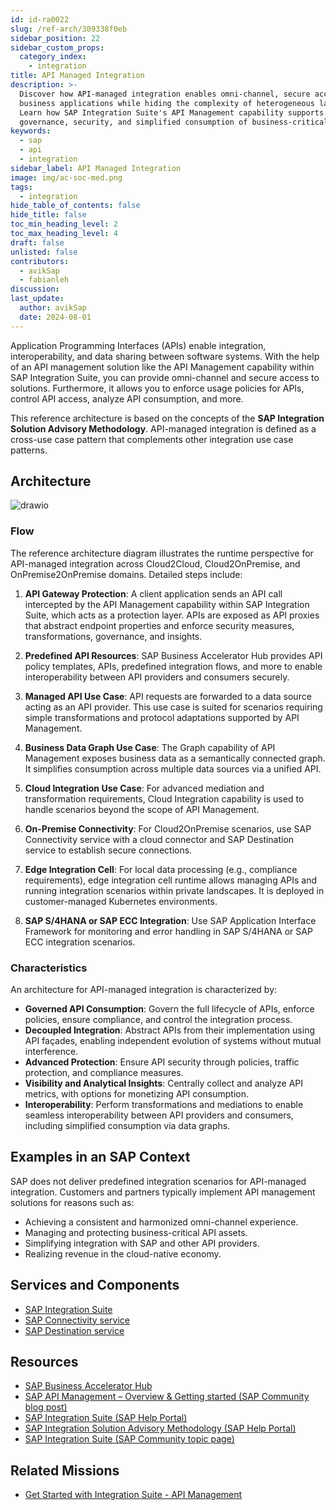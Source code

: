 ```yaml
---
id: id-ra0022
slug: /ref-arch/309338f0eb
sidebar_position: 22
sidebar_custom_props:
  category_index:
    - integration
title: API Managed Integration
description: >-
  Discover how API-managed integration enables omni-channel, secure access to
  business applications while hiding the complexity of heterogeneous landscapes.
  Learn how SAP Integration Suite's API Management capability supports
  governance, security, and simplified consumption of business-critical APIs.
keywords:
  - sap
  - api
  - integration
sidebar_label: API Managed Integration
image: img/ac-soc-med.png
tags:
  - integration
hide_table_of_contents: false
hide_title: false
toc_min_heading_level: 2
toc_max_heading_level: 4
draft: false
unlisted: false
contributors:
  - avikSap
  - fabianleh
discussion: 
last_update:
  author: avikSap
  date: 2024-08-01
---
```


Application Programming Interfaces (APIs) enable integration, interoperability, and data sharing between software systems. With the help of an API management solution like the API Management capability within SAP Integration Suite, you can provide omni-channel and secure access to solutions. Furthermore, it allows you to enforce usage policies for APIs, control API access, analyze API consumption, and more.  
  
This reference architecture is based on the concepts of the **SAP Integration Solution Advisory Methodology**. API-managed integration is defined as a cross-use case pattern that complements other integration use case patterns.

## Architecture

![drawio](drawio/api-managed-integration.drawio)
  
### Flow  
  
The reference architecture diagram illustrates the runtime perspective for API-managed integration across Cloud2Cloud, Cloud2OnPremise, and OnPremise2OnPremise domains. Detailed steps include:  
  
1. **API Gateway Protection**: A client application sends an API call intercepted by the API Management capability within SAP Integration Suite, which acts as a protection layer. APIs are exposed as API proxies that abstract endpoint properties and enforce security measures, transformations, governance, and insights.  
  
2. **Predefined API Resources**: SAP Business Accelerator Hub provides API policy templates, APIs, predefined integration flows, and more to enable interoperability between API providers and consumers securely.  
  
3. **Managed API Use Case**: API requests are forwarded to a data source acting as an API provider. This use case is suited for scenarios requiring simple transformations and protocol adaptations supported by API Management.  
  
4. **Business Data Graph Use Case**: The Graph capability of API Management exposes business data as a semantically connected graph. It simplifies consumption across multiple data sources via a unified API.  
  
5. **Cloud Integration Use Case**: For advanced mediation and transformation requirements, Cloud Integration capability is used to handle scenarios beyond the scope of API Management.  
  
6. **On-Premise Connectivity**: For Cloud2OnPremise scenarios, use SAP Connectivity service with a cloud connector and SAP Destination service to establish secure connections.  
  
7. **Edge Integration Cell**: For local data processing (e.g., compliance requirements), edge integration cell runtime allows managing APIs and running integration scenarios within private landscapes. It is deployed in customer-managed Kubernetes environments.  
  
8. **SAP S/4HANA or SAP ECC Integration**: Use SAP Application Interface Framework for monitoring and error handling in SAP S/4HANA or SAP ECC integration scenarios.  
  
### Characteristics  
  
An architecture for API-managed integration is characterized by:  
  
- **Governed API Consumption**: Govern the full lifecycle of APIs, enforce policies, ensure compliance, and control the integration process.  
- **Decoupled Integration**: Abstract APIs from their implementation using API façades, enabling independent evolution of systems without mutual interference.  
- **Advanced Protection**: Ensure API security through policies, traffic protection, and compliance measures.  
- **Visibility and Analytical Insights**: Centrally collect and analyze API metrics, with options for monetizing API consumption.  
- **Interoperability**: Perform transformations and mediations to enable seamless interoperability between API providers and consumers, including simplified consumption via data graphs.  
  
## Examples in an SAP Context  
  
SAP does not deliver predefined integration scenarios for API-managed integration. Customers and partners typically implement API management solutions for reasons such as:  
  
- Achieving a consistent and harmonized omni-channel experience.  
- Managing and protecting business-critical API assets.  
- Simplifying integration with SAP and other API providers.  
- Realizing revenue in the cloud-native economy.  
  
## Services and Components  
  
- [SAP Integration Suite](https://discovery-center.cloud.sap/serviceCatalog/integration-suite?region=all)  
- [SAP Connectivity service](https://discovery-center.cloud.sap/serviceCatalog/connectivity-service?region=all)  
- [SAP Destination service](https://discovery-center.cloud.sap/serviceCatalog/destination?service_plan=lite&region=all)  
  
## Resources  
  
- [SAP Business Accelerator Hub](https://hub.sap.com)  
- [SAP API Management – Overview & Getting started (SAP Community blog post)](https://blogs.sap.com/2016/03/03/sap-api-management-overview-getting-started/)  
- [SAP Integration Suite (SAP Help Portal)](https://help.sap.com/docs/integration-suite)  
- [SAP Integration Solution Advisory Methodology (SAP Help Portal)](https://help.sap.com/docs/architecture_guidance/f64ada51d9f44c83a751b96f955aad5a/85bcc8675d3e42718279bf7b87dafc2d.html?locale=en-US)  
- [SAP Integration Suite (SAP Community topic page)](https://community.sap.com/topics/integration-suite)  
  
## Related Missions  
  
- [Get Started with Integration Suite - API Management](https://discovery-center.cloud.sap/missiondetail/3062/3072/)